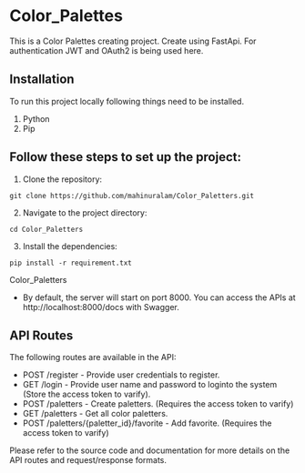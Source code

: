 # Color_Palettes

This is a Color Palettes creating project. Create using FastApi. For authentication JWT and OAuth2 is being used here.

## Installation

To run this project locally following things need to be installed.

1. Python
2. Pip

## Follow these steps to set up the project:

1. Clone the repository:

```
git clone https://github.com/mahinuralam/Color_Paletters.git
```

2. Navigate to the project directory:

```
cd Color_Paletters
```

3. Install the dependencies:

```
pip install -r requirement.txt
```

Color_Paletters

- By default, the server will start on port 8000. You can access the APIs at http://localhost:8000/docs with Swagger.

## API Routes

The following routes are available in the API:

- POST /register - Provide user credentials to register.
- GET /login - Provide user name and password to loginto the system (Store the access token to varify).
- POST /paletters - Create paletters. (Requires the access token to varify)
- GET /paletters - Get all color paletters.
- POST /paletters/{paletter_id}/favorite - Add favorite. (Requires the access token to varify)

Please refer to the source code and documentation for more details on the API routes and request/response formats.
